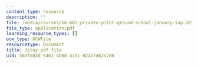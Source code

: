 ```yaml
---
content_type: resource
description: ''
file: /media/courses/16-687-private-pilot-ground-school-january-iap-2019/56efdd3d54614b08ac5102a27462c780_802a1jvk5Ck.pdf
file_type: application/pdf
learning_resource_types: []
ocw_type: OCWFile
resourcetype: Document
title: 3play pdf file
uid: 56efdd3d-5461-4b08-ac51-02a27462c780
---
```

